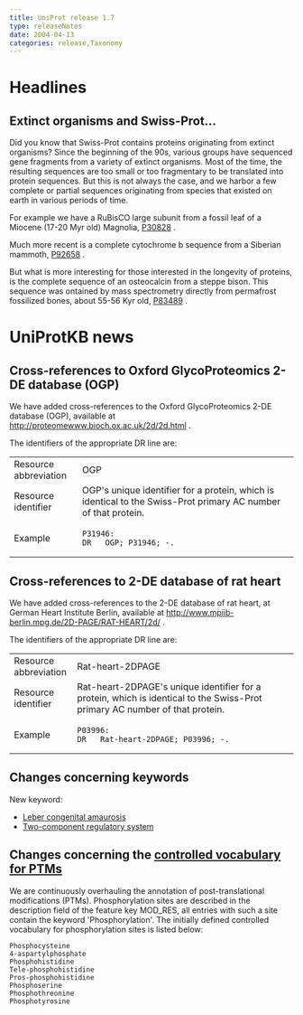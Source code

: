 ```yaml
---
title: UniProt release 1.7
type: releaseNotes
date: 2004-04-13
categories: release,Taxonomy
---
```


# Headlines

## Extinct organisms and Swiss-Prot...

Did you know that Swiss-Prot contains proteins originating from extinct organisms? Since the beginning of the 90s, various groups have sequenced gene fragments from a variety of extinct organisms. Most of the time, the resulting sequences are too small or too fragmentary to be translated into protein sequences. But this is not always the case, and we harbor a few complete or partial sequences originating from species that existed on earth in various periods of time.

For example we have a RuBisCO large subunit from a fossil leaf of a Miocene (17-20 Myr old) Magnolia, [P30828](https://www.uniprot.org/uniprotkb/P30828) .

Much more recent is a complete cytochrome b sequence from a Siberian mammoth, [P92658](https://www.uniprot.org/uniprotkb/P92658) .

But what is more interesting for those interested in the longevity of proteins, is the complete sequence of an osteocalcin from a steppe bison. This sequence was ontained by mass spectrometry directly from permafrost fossilized bones, about 55-56 Kyr old, [P83489](https://www.uniprot.org/uniprotkb/P83489) .

# UniProtKB news

## Cross-references to Oxford GlycoProteomics 2-DE database (OGP)

We have added cross-references to the Oxford GlycoProteomics 2-DE database (OGP), available at <http://proteomewww.bioch.ox.ac.uk/2d/2d.html> .

The identifiers of the appropriate DR line are:

<table><colgroup><col style="width: 24%" /><col style="width: 76%" /></colgroup><tbody><tr class="odd"><td>Resource abbreviation</td><td>OGP</td></tr><tr class="even"><td>Resource identifier</td><td>OGP's unique identifier for a protein, which is identical to the Swiss-Prot primary AC number of that protein.</td></tr><tr class="odd"><td>Example</td><td><pre><code>P31946:
DR   OGP; P31946; -.</code></pre></td></tr></tbody></table>

## Cross-references to 2-DE database of rat heart

We have added cross-references to the 2-DE database of rat heart, at German Heart Institute Berlin, available at <http://www.mpiib-berlin.mpg.de/2D-PAGE/RAT-HEART/2d/> .

The identifiers of the appropriate DR line are:

<table><colgroup><col style="width: 22%" /><col style="width: 77%" /></colgroup><tbody><tr class="odd"><td>Resource abbreviation</td><td>Rat-heart-2DPAGE</td></tr><tr class="even"><td>Resource identifier</td><td>Rat-heart-2DPAGE's unique identifier for a protein, which is identical to the Swiss-Prot primary AC number of that protein.</td></tr><tr class="odd"><td>Example</td><td><pre><code>P03996:
DR   Rat-heart-2DPAGE; P03996; -.</code></pre></td></tr></tbody></table>

## Changes concerning keywords

New keyword:

- [Leber congenital amaurosis](https://www.uniprot.org/keywords/KW-0901)
- [Two-component regulatory system](https://www.uniprot.org/keywords/KW-0902)

## Changes concerning the [controlled vocabulary for PTMs](https://ftp.uniprot.org/pub/databases/uniprot/current_release/knowledgebase/complete/docs/ptmlist)

We are continuously overhauling the annotation of post-translational modifications (PTMs). Phosphorylation sites are described in the description field of the feature key MOD_RES, all entries with such a site contain the keyword 'Phosphorylation'. The initially defined controlled vocabulary for phosphorylation sites is listed below:

    Phosphocysteine
    4-aspartylphosphate
    Phosphohistidine
    Tele-phosphohistidine
    Pros-phosphohistidine
    Phosphoserine
    Phosphothreonine
    Phosphotyrosine
